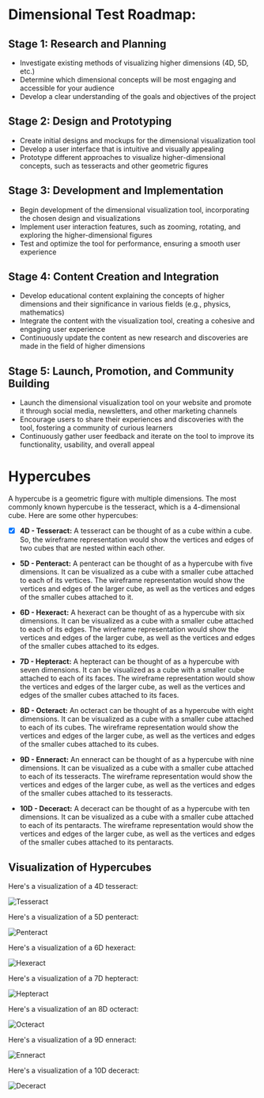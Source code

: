 # Dimensional Test Roadmap:

## Stage 1: Research and Planning

- Investigate existing methods of visualizing higher dimensions (4D, 5D, etc.)
- Determine which dimensional concepts will be most engaging and accessible for your audience
- Develop a clear understanding of the goals and objectives of the project

## Stage 2: Design and Prototyping

- Create initial designs and mockups for the dimensional visualization tool
- Develop a user interface that is intuitive and visually appealing
- Prototype different approaches to visualize higher-dimensional concepts, such as tesseracts and other geometric figures

## Stage 3: Development and Implementation

- Begin development of the dimensional visualization tool, incorporating the chosen design and visualizations
- Implement user interaction features, such as zooming, rotating, and exploring the higher-dimensional figures
- Test and optimize the tool for performance, ensuring a smooth user experience

## Stage 4: Content Creation and Integration

- Develop educational content explaining the concepts of higher dimensions and their significance in various fields (e.g., physics, mathematics)
- Integrate the content with the visualization tool, creating a cohesive and engaging user experience
- Continuously update the content as new research and discoveries are made in the field of higher dimensions

## Stage 5: Launch, Promotion, and Community Building

- Launch the dimensional visualization tool on your website and promote it through social media, newsletters, and other marketing channels
- Encourage users to share their experiences and discoveries with the tool, fostering a community of curious learners
- Continuously gather user feedback and iterate on the tool to improve its functionality, usability, and overall appeal


# Hypercubes

A hypercube is a geometric figure with multiple dimensions. The most commonly known hypercube is the tesseract, which is a 4-dimensional cube. Here are some other hypercubes:

- [x] **4D - Tesseract:** A tesseract can be thought of as a cube within a cube. So, the wireframe representation would show the vertices and edges of two cubes that are nested within each other.

- **5D - Penteract:** A penteract can be thought of as a hypercube with five dimensions. It can be visualized as a cube with a smaller cube attached to each of its vertices. The wireframe representation would show the vertices and edges of the larger cube, as well as the vertices and edges of the smaller cubes attached to it.

- **6D - Hexeract:** A hexeract can be thought of as a hypercube with six dimensions. It can be visualized as a cube with a smaller cube attached to each of its edges. The wireframe representation would show the vertices and edges of the larger cube, as well as the vertices and edges of the smaller cubes attached to its edges.

- **7D - Hepteract:** A hepteract can be thought of as a hypercube with seven dimensions. It can be visualized as a cube with a smaller cube attached to each of its faces. The wireframe representation would show the vertices and edges of the larger cube, as well as the vertices and edges of the smaller cubes attached to its faces.

- **8D - Octeract:** An octeract can be thought of as a hypercube with eight dimensions. It can be visualized as a cube with a smaller cube attached to each of its cubes. The wireframe representation would show the vertices and edges of the larger cube, as well as the vertices and edges of the smaller cubes attached to its cubes.

- **9D - Enneract:** An enneract can be thought of as a hypercube with nine dimensions. It can be visualized as a cube with a smaller cube attached to each of its tesseracts. The wireframe representation would show the vertices and edges of the larger cube, as well as the vertices and edges of the smaller cubes attached to its tesseracts.

- **10D - Deceract:** A deceract can be thought of as a hypercube with ten dimensions. It can be visualized as a cube with a smaller cube attached to each of its pentaracts. The wireframe representation would show the vertices and edges of the larger cube, as well as the vertices and edges of the smaller cubes attached to its pentaracts.


## Visualization of Hypercubes

Here's a visualization of a 4D tesseract:

![Tesseract](https://upload.wikimedia.org/wikipedia/commons/4/4d/Simplexes-and-orthoplexes.png)

Here's a visualization of a 5D penteract:

![Penteract](https://upload.wikimedia.org/wikipedia/commons/thumb/7/72/5-cube_vertex-first.gif/320px-5-cube_vertex-first.gif)

Here's a visualization of a 6D hexeract:

![Hexeract](https://upload.wikimedia.org/wikipedia/commons/thumb/5/5e/6-cube_orthoplex-first.gif/220px-6-cube_orthoplex-first.gif)

Here's a visualization of a 7D hepteract:

![Hepteract](https://upload.wikimedia.org/wikipedia/commons/thumb/f/f5/7-cube_vertex-first.gif/320px-7-cube_vertex-first.gif)

Here's a visualization of an 8D octeract:

![Octeract](https://upload.wikimedia.org/wikipedia/commons/thumb/5/54/8-cube_orthoplex-first.gif/200px-8-cube_orthoplex-first.gif)

Here's a visualization of a 9D enneract:

![Enneract](https://upload.wikimedia.org/wikipedia/commons/thumb/9/9f/9-cube_orthoplex-first.gif/240px-9-cube_orthoplex-first.gif)

Here's a visualization of a 10D deceract:

![Deceract](https://upload.wikimedia.org/wikipedia/commons/thumb/2/26/10-cube_orthoplex-first.gif/200px-10-cube_orthoplex-first.gif)


